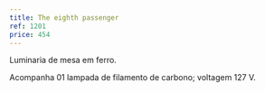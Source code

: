 ```yaml
---
title: The eighth passenger
ref: 1201
price: 454
---
```


Luminaria de mesa em ferro.

Acompanha 01 lampada de filamento de carbono; voltagem 127 V.
